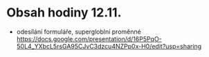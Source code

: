 # Obsah hodiny 12.11.

- odesílání formuláře, supergloblní proměnné https://docs.google.com/presentation/d/16P5PqO-50L4_YXbcL5rsGA95CJvC3dzcu4NZPp0x-H0/edit?usp=sharing
